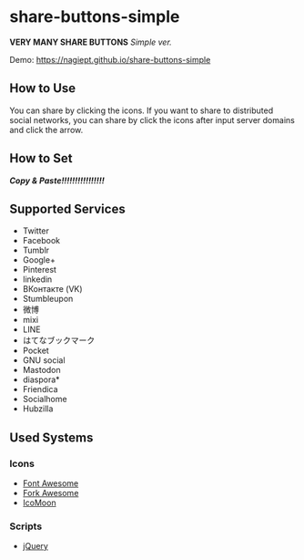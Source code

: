 # share-buttons-simple
**VERY MANY SHARE BUTTONS**
*Simple ver.*

Demo: https://nagiept.github.io/share-buttons-simple
## How to Use
You can share by clicking the icons.
If you want to share to distributed social networks, you can share by click the icons after input server domains and click the arrow.
## How to Set
***Copy & Paste!!!!!!!!!!!!!!!!***
## Supported Services
* Twitter
* Facebook
* Tumblr
* Google+
* Pinterest
* linkedin
* ВКонтакте (VK)
* Stumbleupon
* 微博
* mixi
* LINE
* はてなブックマーク
* Pocket
* GNU social
* Mastodon
* diaspora*
* Friendica
* Socialhome
* Hubzilla
## Used Systems
### Icons
* [Font Awesome](https://fontawesome.com)
* [Fork Awesome](https://forkawesome.github.io)
* [IcoMoon](https://icomoon.io)
### Scripts
* [jQuery](https://jquery.com/)
